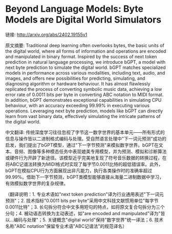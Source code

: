 # Beyond Language Models: Byte Models are Digital World Simulators

链接: http://arxiv.org/abs/2402.19155v1

原文摘要:
Traditional deep learning often overlooks bytes, the basic units of the
digital world, where all forms of information and operations are encoded and
manipulated in binary format. Inspired by the success of next token prediction
in natural language processing, we introduce bGPT, a model with next byte
prediction to simulate the digital world. bGPT matches specialized models in
performance across various modalities, including text, audio, and images, and
offers new possibilities for predicting, simulating, and diagnosing algorithm
or hardware behaviour. It has almost flawlessly replicated the process of
converting symbolic music data, achieving a low error rate of 0.0011 bits per
byte in converting ABC notation to MIDI format. In addition, bGPT demonstrates
exceptional capabilities in simulating CPU behaviour, with an accuracy
exceeding 99.99% in executing various operations. Leveraging next byte
prediction, models like bGPT can directly learn from vast binary data,
effectively simulating the intricate patterns of the digital world.

中文翻译:
传统深度学习往往忽视了字节这一数字世界的基本单元——所有形式的信息与操作皆以二进制格式编码与处理。受自然语言处理中"下一词元预测"成功的启发，我们提出了bGPT模型，通过"下一字节预测"来模拟数字世界。bGPT在文本、音频、图像等多种模态任务中表现媲美专用模型，并为预测、模拟和诊断算法或硬件行为开辟了新途径。该模型近乎完美地复现了符号音乐数据的转换过程，在将ABC记谱法转换为MIDI格式时实现了每字节0.0011比特的超低错误率。此外，bGPT在模拟CPU行为方面展现出非凡能力，执行各类操作时的准确率超过99.99%。借助下一字节预测，bGPT类模型能够直接从海量二进制数据中学习，有效模拟数字世界的复杂规律。

（翻译说明：1. 专业术语如"next token prediction"译为行业通用表述"下一词元预测"；2. 技术指标"0.0011 bits per byte"采用中文科技文献惯用单位"每字节0.0011比特"；3. 长句拆分符合中文多用短句的特点，如将原文复合句拆分为三个分句；4. 被动语态转换为主动表述，如"are encoded and manipulated"译为"皆以...编码与处理"；5. 关键概念"digital world"保持"数字世界"统一译法；6. 技术名称"ABC notation"保留专业术语"ABC记谱法"的规范译名）
